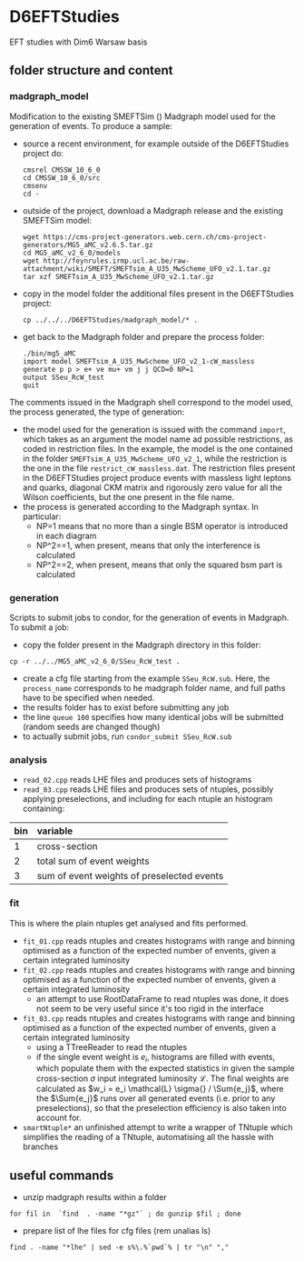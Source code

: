 # D6EFTStudies

EFT studies with Dim6 Warsaw basis

## folder structure and content

### madgraph_model

Modification to the existing SMEFTSim () Madgraph model used for the generation of events.
To produce a sample:
  * source a recent environment, for example outside of the D6EFTStudies project do:
    ```
    cmsrel CMSSW_10_6_0
    cd CMSSW_10_6_0/src
    cmsenv
    cd -
    ```
  * outside of the project, download a Madgraph release and the existing SMEFTSim model:
    ```
    wget https://cms-project-generators.web.cern.ch/cms-project-generators/MG5_aMC_v2.6.5.tar.gz
    cd MG5_aMC_v2_6_0/models
    wget http://feynrules.irmp.ucl.ac.be/raw-attachment/wiki/SMEFT/SMEFTsim_A_U35_MwScheme_UFO_v2.1.tar.gz
    tar xzf SMEFTsim_A_U35_MwScheme_UFO_v2.1.tar.gz
    ```
  * copy in the model folder the additional files present in the D6EFTStudies project:
    ```
    cp ../../../D6EFTStudies/madgraph_model/* .
    ```
  * get back to the Madgraph folder and prepare the process folder:
    ```
    ./bin/mg5_aMC
    import model SMEFTsim_A_U35_MwScheme_UFO_v2_1-cW_massless
    generate p p > e+ ve mu+ vm j j QCD=0 NP=1
    output SSeu_RcW_test
    quit
    ```
The comments issued in the Madgraph shell correspond to the model used, 
the process generated, the type of generation:
  * the model used for the generation is issued with the command `import`, 
    which takes as an argument the model name ad possible restrictions,
    as coded in restriction files. 
    In the example, the model is the one contained in the folder `SMEFTsim_A_U35_MwScheme_UFO_v2_1`,
    while the restriction is the one in the file `restrict_cW_massless.dat`.
    The restriction files present in the D6EFTStudies project 
    produce events with massless light leptons and quarks,
    diagonal CKM matrix and rigorously zero value for all the Wilson coefficients, 
    but the one present in the file name.
  * the process is generated according to the Madgraph syntax. In particular:
    * NP=1 means that no more than a single BSM operator is introduced in each diagram
    * NP^2==1, when present, means that only the interference is calculated
    * NP^2==2, when present, means that only the squared bsm part is calculated

### generation

Scripts to submit jobs to condor, for the generation of events in Madgraph.
To submit a job:
  * copy the folder present in the Madgraph directory in this folder:
   ```
   cp -r ../../MG5_aMC_v2_6_0/SSeu_RcW_test .
   ```
  * create a cfg file starting from the example `SSeu_RcW.sub`.
    Here, the `process_name` corresponds to he madgraph folder name, 
    and full paths have to be specified when needed.
  * the results folder has to exist before submitting any job
  * the line `queue 100` specifies how many identical jobs will be submitted
    (random seeds are changed though)
  * to actually submit jobs, run `condor_submit SSeu_RcW.sub`

### analysis

  * `read_02.cpp` reads LHE files and produces sets of histograms
  * `read_03.cpp` reads LHE files and produces sets of ntuples, 
                  possibly applying preselections,
                  and including for each ntuple an histogram containing:
                  
| bin  | variable                                   |
| :--- |:------------------------------------------ |
| 1    | cross-section                              |
| 2    | total sum of event weights                 |
| 3    | sum of event weights of preselected events |

### fit

This is where the plain ntuples get analysed and fits performed.

   * `fit_01.cpp` reads ntuples and creates histograms with range and binning
                  optimised as a function of the expected number of envents,
                  given a certain integrated luminosity
   * `fit_02.cpp` reads ntuples and creates histograms with range and binning
                  optimised as a function of the expected number of envents,
                  given a certain integrated luminosity
      * an attempt to use RootDataFrame to read ntuples was done, it does not seem to be very useful since it's too rigid in the interface                  
   * `fit_03.cpp` reads ntuples and creates histograms with range and binning
                  optimised as a function of the expected number of envents,
                  given a certain integrated luminosity
      * using a TTreeReader to read the ntuples                  
      * if the single event weight is $e_i$, 
        histograms are filled with events, which populate them with the expected statistics
        in given the sample cross-section $\sigma$ input integrated luminosity $\mathcal{L}$.
        The final weights are calculated as $w_i = e_i \mathcal{L} \sigma{} / \Sum{e_j}$,
        where the $\Sum{e_j}$ runs over all generated events (i.e. prior to any preselections),
        so that the preselection efficiency is also taken into account for.
   * `smartNtuple*` an unfinished attempt to write a wrapper of TNtuple which simplifies
                    the reading of a TNtuple, automatising all the hassle with branches

## useful commands

  * unzip madgraph results within a folder
   ```
   for fil in  `find  . -name "*gz"` ; do gunzip $fil ; done
   ```
  * prepare list of lhe files for cfg files (rem unalias ls)
   ```
   find . -name "*lhe" | sed -e s%\.%`pwd`% | tr "\n" ","
   ```




